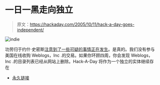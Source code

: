 # 一日一黑走向独立

> 原文：<https://hackaday.com/2005/10/11/hack-a-day-goes-independent/>

![indie](img/e8eacb8d55928e0badec8447597cbc14.png)

功劳归于约什·史密斯[注意到了一些可疑的事情正在发生](http://www.imjosh.com/?p=110)。是真的。我们没有参与美国在线收购 Weblogs，Inc .的交易。如果你环顾四周，你会发现 Weblogs，Inc .的目录列表已经从网站上删除。Hack-A-Day 将作为一个独立的实体继续存在

*   [永久链接](http://calacanis.weblogsinc.com/entry/1234000810062890/)